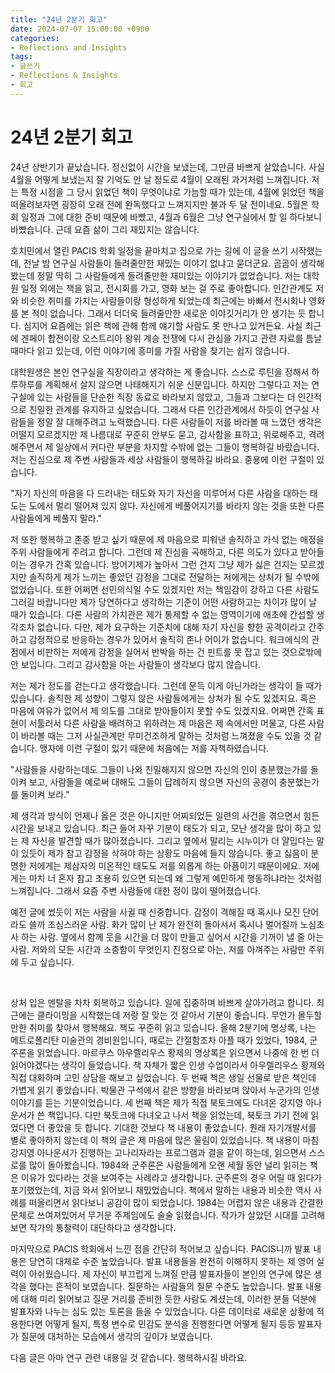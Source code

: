 ```yaml
---
title: "24년 2분기 회고"
date: 2024-07-07 15:00:00 +0900
categories:
- Reflections and Insights
tags:
- 글쓰기
- Reflections & Insights
- 회고
---
```


# 24년 2분기 회고

24년 상반기가 끝났습니다. 정신없이 시간을 보냈는데, 그만큼 바쁘게 살았습니다. 사실 4월을 어떻게 보냈는지 잘 기억도 안 날 정도로 4월이 오래된 과거처럼 느껴집니다. 저는 특정 시점을 그 당시 읽었던 책이 무엇이냐로 가늠할 때가 있는데, 4월에 읽었던 책을 떠올려보자면 굉장히 오래 전에 완독했다고 느껴지지만 불과 두 달 전이네요. 5월은 학회 일정과 그에 대한 준비 때문에 바빴고, 4월과 6월은 그냥 연구실에서 할 일 하다보니 바빴습니다. 근데 요즘 삶이 그리 재밌지는 않습니다. 

호치민에서 열린 PACIS 학회 일정을 끝마치고 집으로 가는 길에 이 글을 쓰기 시작했는데, 전날 밤 연구실 사람들이 들려줄만한 재밌는 이야기 없냐고 묻더군요. 곰곰이 생각해봤는데 정말 딱히 그 사람들에게 들려줄만한 재미있는 이야기가 없었습니다. 저는 대학원 일정 외에는 책을 읽고, 전시회를 가고, 영화 보는 걸 주로 좋아합니다. 인간관계도 저와 비슷한 취미를 가지는 사람들이랑 형성하게 되었는데 최근에는 바빠서 전시회나 영화를 본 적이 없습니다. 그래서 더더욱 들려줄만한 새로운 이야깃거리가 안 생기는 듯 합니다. 심지어 요즘에는 읽은 책에 관해 함께 얘기할 사람도 못 만나고 있거든요. 사실 최근에 겐페이 합전이랑 오스트리아 왕위 계승 전쟁에 다시 관심을 가지고 관련 자료를 틈날 때마다 읽고 있는데, 이런 이야기에 흥미를 가질 사람을 찾기는 쉽지 않습니다.  

대학원생은 본인 연구실을 직장이라고 생각하는 게 좋습니다. 스스로 루틴을 정해서 하루하루를 계획해서 살지 않으면 나태해지기 쉬운 신분입니다. 하지만 그렇다고 저는 연구실에 있는 사람들을 단순한 직장 동료로 바라보지 않았고, 그들과 그보다는 더 인간적으로 친밀한 관계를 유지하고 싶었습니다. 그래서 다른 인간관계에서 하듯이 연구실 사람들을 정말 잘 대해주려고 노력했습니다. 다른 사람들이 저를 바라볼 때 느꼈던 생각은 어떨지 모르겠지만 제 나름대로 꾸준히 안부도 묻고, 감사함을 표하고, 위로해주고, 격려해주면서 제 일상에서 커다란 부분을 차지할 수밖에 없는 그들이 행복하길 바랐습니다. 저는 진심으로 제 주변 사람들과 세상 사람들이 행복하길 바라요. 중용에 이런 구절이 있습니다.  

"자기 자신의 마음을 다 드러내는 태도와 자기 자신을 미루어서 다른 사람을 대하는 태도는 도에서 멀리 떨어져 있지 않다. 자신에게 베풀어지기를 바라지 않는 것을 또한 다른 사람들에게 베풀지 말라."  

저 또한 행복하고 존중 받고 싶기 때문에 제 마음으로 피워낸 솔직하고 가식 없는 애정을 주위 사람들에게 주려고 합니다. 그런데 제 진심을 곡해하고, 다른 의도가 있다고 받아들이는 경우가 간혹 있습니다. 방어기제가 높아서 그런 건지 그냥 제가 싫은 건지는 모르겠지만 솔직하게 제가 느끼는 좋았던 감정을 그대로 전달하는 저에게는 상처가 될 수밖에 없었습니다. 또한 어쩌면 선민의식일 수도 있겠지만 저는 책임감이 강하고 다른 사람도 그러길 바랍니다만 제가 당연하다고 생각하는 기준이 어떤 사람하고는 차이가 많이 날 때가 있습니다. 다른 사람의 가치관은 제가 통제할 수 없는 영역이기에 애초에 간섭할 생각조차 없습니다. 다만, 제가 요구하는 기준치에 대해 자기 자신을 향한 공격이라고 간주하고 감정적으로 반응하는 경우가 있어서 솔직히 존나 어이가 없습니다. 워크에식의 관점에서 비판하는 저에게 감정을 실어서 반박을 하는 건 핀트를 못 잡고 있는 것으로밖에 안 보입니다. 그리고 감사함을 아는 사람들이 생각보다 많지 않습니다.   

저는 제가 정도를 걷는다고 생각했습니다. 그런데 문득 이게 아닌가라는 생각이 들 때가 있습니다. 솔직한 제 성향이 그렇지 않은 사람들에게는 상처가 될 수도 있겠지요. 혹은 마음에 여유가 없어서 제 의도를 그대로 받아들이지 못할 수도 있겠지요. 어쩌면 간혹 표현이 서툴러서 다른 사람을 배려하고 위하려는 제 마음은 제 속에서만 머물고, 다른 사람이 바라볼 때는 그저 사실관계만 무미건조하게 말하는 것처럼 느껴졌을 수도 있을 것 같습니다. 맹자에 이런 구절이 있기 때문에 처음에는 저를 자책하였습니다.  

"사람들을 사랑하는데도 그들이 나와 친밀해지지 않으면 자신의 인이 충분했는가를 돌이켜 보고, 사람들을 예로써 대해도 그들이 답례하지 않으면 자신의 공경이 충분했는가를 돌이켜 보라."  

제 생각과 방식이 언제나 옳은 것은 아니지만 어찌되었든 일련의 사건을 겪으면서 힘든 시간을 보내고 있습니다. 최근 들어 자꾸 기분이 태도가 되고, 모난 생각을 많이 하고 있는 제 자신을 발견할 때가 많아졌습니다. 그리고 옆에서 말리는 시누이가 더 얄밉다는 말이 있듯이 제가 참고 감정을 삭혀야 하는 상황도 마음에 들지 않습니다. 좋고 싫음이 분명한 저에게는 제삼자의 미온적인 태도도 저를 외롭게 하는 아픔이기 때문이에요. 저에게는 마치 너 혼자 참고 조용히 있으면 되는데 왜 그렇게 예민하게 행동하냐라는 것처럼 느껴집니다. 그래서 요즘 주변 사람들에 대한 정이 많이 떨어졌습니다. 

예전 글에 썼듯이 저는 사람을 사귈 때 신중합니다. 감정이 격해질 때 혹시나 모진 단어라도 쓸까 조심스러운 사람. 화가 많이 난 제가 완전히 돌아서서 혹시나 멀어질까 노심초사 하는 사람. 옆에서 함께 웃을 시간을 더 많이 만들고 싶어서 시간을 기꺼이 낼 줄 아는 사람. 저와의 모든 시간과 소중함이 무엇인지 진정으로 아는, 저를 아껴주는 사람만 주위에 두고 싶습니다.  

<br>

상처 입은 멘탈을 차차 회복하고 있습니다. 일에 집중하며 바쁘게 살아가려고 합니다. 최근에는 클라이밍을 시작했는데 저랑 잘 맞는 것 같아서 기분이 좋습니다. 무언가 몰두할만한 취미를 찾아서 행복해요. 책도 꾸준히 읽고 있습니다. 올해 2분기에 명상록, 나는 메트로폴리탄 미술관의 경비원입니다, 때로는 간절함조차 아플 때가 있었다, 1984, 군주론을 읽었습니다. 마르쿠스 아우렐리우스 황제의 명상록은 읽으면서 나중에 한 번 더 읽어야겠다는 생각이 들었습니다. 책 자체가 짧은 인생 수업이라서 아우렐리우스 황제와 직접 대화하며 고민 상담을 해보고 싶었습니다. 두 번째 책은 생일 선물로 받은 책인데 가볍게 읽기 좋았습니다. 박물관 구석에서 같은 방향을 바라보며 앉아서 누군가의 인생 이야기를 듣는 기분이었습니다. 세 번째 책은 제가 직접 북토크에도 다녀온 강지영 아나운서가 쓴 책입니다. 다만 북토크에 다녀오고 나서 책을 읽었는데, 북토크 가기 전에 읽었다면 더 좋았을 듯 합니다. 기대한 것보다 책 내용이 좋았습니다. 원래 자기개발서를 별로 좋아하지 않는데 이 책의 글은 제 마음에 많은 울림이 있었습니다. 책 내용이 마침 강지영 아나운서가 진행하는 고나리자라는 프로그램과 결을 같이 하는데, 읽으면서 스스로를 많이 돌아봤습니다. 1984와 군주론은 사람들에게 오랜 세월 동안 널리 읽히는 책은 이유가 있다라는 것을 보여주는 사례라고 생각합니다. 군주론의 경우 어릴 때 읽다가 포기했었는데, 지금 와서 읽어보니 재밌었습니다. 책에서 말하는 내용과 비슷한 역사 사례를 떠올리면서 읽다보니 공감이 많이 되었습니다. 1984는 어렵지 않은 내용과 간결한 문체로 쓰여져있어서 무거운 주제임에도 술술 읽혔습니다. 작가가 살았던 시대를 고려해보면 작가의 통찰력이 대단하다고 생각합니다.  

마지막으로 PACIS 학회에서 느낀 점을 간단히 적어보고 싶습니다. PACIS니까 발표 내용은 당연히 대체로 수준 높았습니다. 발표 내용들을 완전히 이해하지 못하는 제 영어 실력이 아쉬웠습니다. 제 자신이 부끄럽게 느껴질 만큼 발표자들이 본인의 연구에 많은 생각을 했다는 흔적이 보였습니다. 질문하는 사람들의 질문 수준도 높았습니다. 발표 내용에 대해 미리 읽어보고 질문 거리를 준비한 듯한 사람도 계셨는데, 이러한 분들 덕분에 발표자와 나누는 심도 있는 토론을 들을 수 있었습니다. 다른 데이터로 새로운 상황에 적용한다면 어떻게 될지, 특정 변수로 민감도 분석을 진행한다면 어떻게 될지 등등 발표자가 질문에 대처하는 모습에서 생각의 깊이가 보였습니다.  

다음 글은 아마 연구 관련 내용일 것 같습니다. 행복하시길 바라요.

